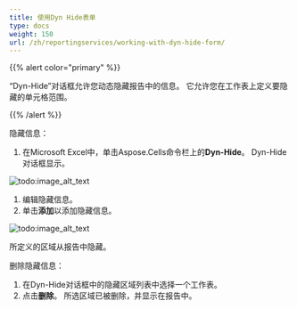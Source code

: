 ```yaml
---
title: 使用Dyn Hide表单
type: docs
weight: 150
url: /zh/reportingservices/working-with-dyn-hide-form/
---
```


{{% alert color="primary" %}} 

“Dyn-Hide”对话框允许您动态隐藏报告中的信息。 它允许您在工作表上定义要隐藏的单元格范围。

{{% /alert %}} 

隐藏信息：

1. 在Microsoft Excel中，单击Aspose.Cells命令栏上的**Dyn-Hide**。
   Dyn-Hide对话框显示。 

![todo:image_alt_text](working-with-dyn-hide-form_1.png)




1. 编辑隐藏信息。
1. 单击**添加**以添加隐藏信息。 

![todo:image_alt_text](working-with-dyn-hide-form_2.png)



所定义的区域从报告中隐藏。

删除隐藏信息：

1. 在Dyn-Hide对话框中的隐藏区域列表中选择一个工作表。
1. 点击**删除**。
   所选区域已被删除，并显示在报告中。
